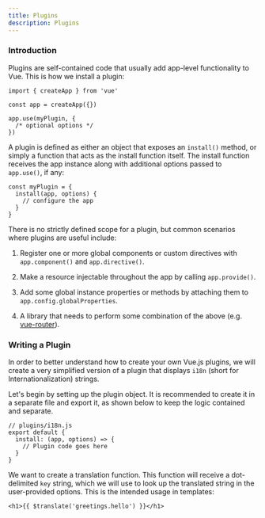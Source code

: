 ```yaml
---
title: Plugins
description: Plugins
---
```


### Introduction​
Plugins are self-contained code that usually add app-level functionality to Vue. This is how we install a plugin:

```
import { createApp } from 'vue'

const app = createApp({})

app.use(myPlugin, {
  /* optional options */
})
```

A plugin is defined as either an object that exposes an `install()` method, or simply a function that acts as the install function itself. The install function receives the app instance along with additional options passed to `app.use()`, if any:

```
const myPlugin = {
  install(app, options) {
    // configure the app
  }
}
```
There is no strictly defined scope for a plugin, but common scenarios where plugins are useful include:

1. Register one or more global components or custom directives with `app.component()` and `app.directive()`.

2. Make a resource injectable throughout the app by calling `app.provide()`.

3. Add some global instance properties or methods by attaching them to `app.config.globalProperties`.

4. A library that needs to perform some combination of the above (e.g. [vue-router](https://github.com/vuejs/router)).

### Writing a Plugin​
In order to better understand how to create your own Vue.js plugins, we will create a very simplified version of a plugin that displays `i18n` (short for Internationalization) strings.

Let's begin by setting up the plugin object. It is recommended to create it in a separate file and export it, as shown below to keep the logic contained and separate.

```
// plugins/i18n.js
export default {
  install: (app, options) => {
    // Plugin code goes here
  }
}
```

We want to create a translation function. This function will receive a dot-delimited `key` string, which we will use to look up the translated string in the user-provided options. This is the intended usage in templates:

```
<h1>{{ $translate('greetings.hello') }}</h1>
```